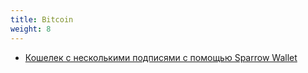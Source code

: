 ```yaml
---
title: Bitcoin
weight: 8
---
```


- [Кошелек с несколькими подписями с помощью Sparrow Wallet](bitcoin/multisig-2-3)